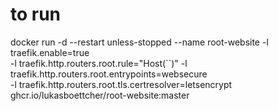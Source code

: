# to run
docker run -d --restart unless-stopped --name root-website -l traefik.enable=true \
    -l traefik.http.routers.root.rule="Host(\`<HOST>\`)" -l traefik.http.routers.root.entrypoints=websecure \
    -l traefik.http.routers.root.tls.certresolver=letsencrypt ghcr.io/lukasboettcher/root-website:master